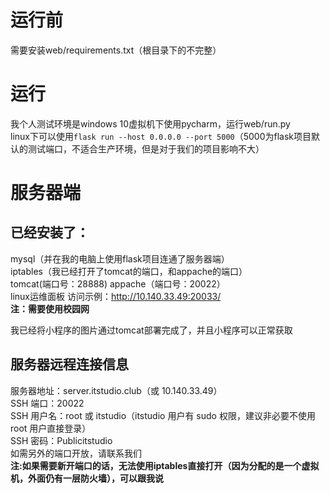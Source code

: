 # 运行前
需要安装web/requirements.txt（根目录下的不完整）

# 运行
我个人测试环境是windows 10虚拟机下使用pycharm，运行web/run.py  
linux下可以使用`flask run --host 0.0.0.0 --port 5000`（5000为flask项目默认的测试端口，不适合生产环境，但是对于我们的项目影响不大）


# 服务器端
## 已经安装了：
mysql（并在我的电脑上使用flask项目连通了服务器端）  
iptables（我已经打开了tomcat的端口，和appache的端口）  
tomcat(端口号：28888)  appache（端口号：20022）  
linux运维面板  访问示例：http://10.140.33.49:20033/  
**注：需要使用校园网**

我已经将小程序的图片通过tomcat部署完成了，并且小程序可以正常获取

## 服务器远程连接信息
服务器地址：server.itstudio.club（或 10.140.33.49）  
SSH 端口：20022  
SSH 用户名：root 或 itstudio（itstudio 用户有 sudo 权限，建议非必要不使用 root 用户直接登录）  
SSH 密码：Publicitstudio   
如需另外的端口开放，请联系我们  
**注:如果需要新开端口的话，无法使用iptables直接打开（因为分配的是一个虚拟机，外面仍有一层防火墙），可以跟我说**
